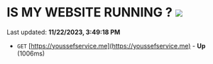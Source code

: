 # IS MY WEBSITE RUNNING ? [![](https://img.shields.io/static/v1?label=Sponsor&message=%E2%9D%A4&logo=GitHub&color=%23fe8e86)](https://github.com/sponsors/<username>)

Last updated: **11/22/2023, 3:49:18 PM**

- `GET` [https://youssefservice.me](https://youssefservice.me) - **Up** (1006ms)

